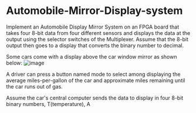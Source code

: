 # Automobile-Mirror-Display-system

Implement an Automobile Display Mirror System on an FPGA board that takes four 8-bit data from four different sensors and displays the data at the output using the selector switches of the Multiplexer. Assume that the 8-bit output then goes to a display that converts the binary number to decimal.

Some cars come with a display above the car window mirror as shown below:
![image](https://github.com/kanishk1605/Automobile-Mirror-Display-system/assets/105859363/649bf213-80e1-4d96-be5b-cc8f9d5f1f04)


A driver can press a button named mode to select among displaying the average miles-per-gallon of the car and approximate miles remaining until the car runs out of gas.

Assume the car's central computer sends the data to display in four 8-bit binary numbers, T(temperature), A
